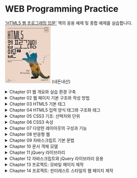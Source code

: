 # WEB Programming Practice
['HTML5 웹 프로그래밍 입문'](http://www.yes24.com/Product/Goods/76897377) 책의 응용 예제 및 종합 예제를 실습합니다.<br>
<img src="cover.jpeg" width="30%" height="30%"> (내돈내산)

<details>
    <summary>Chapter 01 웹 개요와 실습 환경 구축</summary>
    <div markdown="1">
        <ul>
            <li> 01 인터넷과 웹 시작
            </li>
            <li> 02 웹 브라우저 전쟁과 웹 표준
            </li>
            <li> 03 웹 동작
            </li>
            <li> 04 웹 표준 기술과 HTML5 주요 기능
            </li>
            <ul>
                <li> 4.1 웹 표준 기술
                </li>
                <li> 4.2 HTML5 주요 기능
                </li>
            </ul>
            <li> 05 HTML5를 공부하면 좋은 이유
            </li>
            <li> 06 실습 환경 구축
            </li>
            <li> 연습문제 </li>
        </ul>
    </div>
</details>

<details>
    <summary>Chapter 02 웹 페이지 기본 구조와 작성 방법</summary>
    <div markdown="1">
        <ul>
            <li> 01 HTML5 기본 용어
            </li>
            <ul>
                <li> 1.1 태그와 요소
                </li>
                <li> 1.2 속성
                </li>
                <li> 1.3 주석
                </li>
            </ul>
            <li> 02 HTML5 페이지 구조와 작성법
            </li>
            <ul>
                <li> 2.1 HTML5 페이지의 구조
                </li>
                <li> 2.2 HTML5 페이지의 작성과 실행
                </li>
                <li> 2.3 스타일시트 작성과 실행
                </li>
                <li> 2.4 자바스크립트 작성과 실행
                </li>
            </ul>
            <li> 03 오류와 검증
            </li>
            <li> 연습문제 </li>
        </ul>
    </div>
</details>

<details>
    <summary>Chapter 03 HTML5 기본 태그</summary>
    <div markdown="1">
        <ul>
            <li> 01 글자 태그
            </li>
            <ul>
                <li> 1.1 제목과 본문 글자 태그
                </li>
                <li> 1.2 앵커 태그
                </li>
                <li> 1.3 글자 모양 태그
                </li>
            </ul>
            <li> 02 목록 태그
            </li>
            <li> 03 테이블 태그
            </li>
            <li> 04 미디어 태그
            </li>
            <li> 연습문제 </li>
        </ul>
    </div>
</details>

<details>
    <summary>Chapter 04 HTML5 입력 양식 태그와 구조화 태그</summary>
    <div markdown="1">
        <ul>
            <li> 01 입력 양식 태그
            </li>
            <ul>
                <li> 1.1 입력 양식 개요
                </li>
                <li> 1.2 입력 양식 종류
                </li>
            </ul>
            <li> 02 HTML5 문서 구조화
            </li>
            <ul>
                <li> 2.1 공간 분할 태그
                </li>
                <li> 2.2 시맨틱 태그
                </li>
            </ul>
            <li> 연습문제
            </li>
            <li> 종합 예제 1 블로그 레이아웃 구성</li>
        </ul>
    </div>
</details>

<details>
    <summary>Chapter 05 CSS3 기초: 선택자와 단위</summary>
    <div markdown="1">
        <ul>
            <li> 01 선택자의 용도와 사용법
            </li>
            <li> 02 기본 선택자
            </li>
            <li> 03 속성 선택자
            </li>
            <li> 04 후손 선택자와 자손 선택자
            </li>
            <ul>
                <li> 4.1 후손 선택자
                </li>
                <li> 4.2 자손 선택자
                </li>
            </ul>
            <li>05 반응·상태·구조 선택자
            </li>
            <ul>
                <li> 5.1 반응 선택자
                </li>
                <li> 5.2 상태 선택자
                </li>
                <li>5.3 구조 선택자
                </li>
            </ul>
            <li>06 CSS3 단위
            </li>
            <ul>
                <li>6.1 키워드 단위
                </li>
                <li>6.2 크기 단위
                </li>
                <li>6.3 색상 단위
                </li>
                <li>6.4 URL 단위
                </li>
            </ul>
            <li>연습문제 </li>
            </.ul>
    </div>
</details>

<details>
    <summary>Chapter 06 CSS3 속성</summary>
    <div markdown="1">
        <ul>
            <li> 01 박스 속성
            </li>
            <ul>
                <li> 1.1 박스 크기와 여백
                </li>
                <li> 1.2 박스 테두리
                </li>
            </ul>
            <li> 02 가시 속성
            </li>
            <li> 03 배경 속성
            </li>
            <ul>
                <li> 3.1 배경 이미지 삽입과 크기 지정
                </li>
                <li> 3.2 배경 이미지 반복과 부착 형태, 위치
                </li>
            </ul>
            <li> 04 글자 속성
            </li>
            <ul>
                <li> 4.1 글자 크기와 글꼴
                </li>
                <li> 4.2 글자의 스타일과 두께
                </li>
                <li> 4.3 글자 정렬
                </li>
                <li> 4.4 링크 글자의 밑줄
                </li>
            </ul>
            <li> 05 위치 속성
            </li>
            <ul>
                <li> 5.1 요소의 고정 위치와 상대 위치 지정
                </li>
                <li> 5.2 위치 속성 공식
                </li>
                <li> 5.3 내용이 요소 크기를 벗어날 때 처리
                </li>
            </ul>
            <li> 06 유동 속성
            </li>
            <li> 07 그림자와 그레이디언트 속성
            </li>
            <ul>
                <li> 7.1 그림자 속성
                </li>
                <li> 7.2 그레이디언트 속성
                </li>
            </ul>
            <li> 연습문제 </li>
        </ul>
    </div>
</details>

<details>
    <summary>Chapter 07 다양한 레이아웃의 구성과 기능</summary>
    <div markdown="1">
        <ul>
            <li> 01 수평, 중앙, One True 정렬 레이아웃
            </li>
            <ul>
                <li> 1.1 수평 정렬 레이아웃
                </li>
                <li> 1.2 중앙 정렬 레이아웃
                </li>
                <li> 1.3 One True 레이아웃
                </li>
            </ul>
            <li> 02 요소 배치
            </li>
            <ul>
                <li> 2.1 절대 위치를 사용한 요소 배치
                </li>
                <li> 2.2 요소를 중앙에 배치
                </li>
                <li> 2.3 요소를 고정 위치에 배치
                </li>
            </ul>
            <li> 03 글자 생략
            </li>
            <li> 연습문제 </li>
        </ul>
    </div>
</details>

<details>
    <summary>Chapter 08 반응형 웹</summary>
    <div markdown="1">
        <ul>
            <li> 01 반응형 웹 소개
            </li>
            <li> 02 반응형 웹을 위한 설정
            </li>
            <ul>
                <li> 2.1 뷰포트 설정
                </li>
                <li> 2.2 미디어 쿼리 설정
                </li>
            </ul>
            <li> 03 반응형 웹 패턴
            </li>
            <li> 연습문제
            </li>
            <li> 종합 예제 2 블로그에 스타일시트 적용</li>
        </ul>
    </div>
</details>

<details>
    <summary>Chapter 09 자바스크립트 기본 문법</summary>
    <div markdown="1">
        <ul>
            <li> 01 자바스크립트 기본 용어와 출력 방법
            </li>
            <ul>
                <li> 1.1 자바스크립트 기본 용어
                </li>
                <li> 1.2 자바스크립트 출력
                </li>
            </ul>
            <li> 02 자료형과 변수
            </li>
            <ul>
                <li> 2.1 자료형
                </li>
                <li> 2.2 변수
                </li>
            </ul>
            <li> 03 조건문과 반복문
            </li>
            <ul>
                <li> 3.1 조건문
                </li>
                <li> 3.2 반복문
                </li>
            </ul>
            <li> 04 함수
            </li>
            <ul>
                <li> 4.1 선언과 호출, 실행 우선순위
                </li>
                <li> 4.2 매개변수와 반환 값
                </li>
                <li> 4.3 콜백 함수
                </li>
            </ul>
            <li> 05 객체
            </li>
            <ul>
                <li> 5.1 객체 개요
                </li>
                <li> 5.2 속성과 메서드
                </li>
            </ul>
            <li> 연습문제 </li>
        </ul>
    </div>
</details>

<details>
    <summary>Chapter 10 문서 객체 모델</summary>
    <div markdown="1">
        <ul>
            <li> 01 문서 객체 모델의 기본 용어와 개념
            </li>
            <ul>
                <li> 1.1 문서 객체 모델 기본 용어
                </li>
                <li> 1.2 웹 페이지 실행 순서
                </li>
            </ul>
            <li> 02 문서 객체 선택
            </li>
            <li> 03 문서 객체 조작
            </li>
            <ul>
                <li> 3.1 글자 조작
                </li>
                <li> 3.2 스타일 조작
                </li>
                <li> 3.3 속성 조작
                </li>
            </ul>
            <li> 04 이벤트
            </li>
            <ul>
                <li> 4.1 이벤트 연결
                </li>
                <li> 4.2 이벤트 사용
                </li>
            </ul>
            <li> 연습문제 </li>
        </ul>
    </div>
</details>

<details>
    <summary>Chapter 11 jQuery 라이브러리</summary>
    <div markdown="1">
        <ul>
            <li> 01 jQuery 라이브러리 설정
            </li>
            <li> 02 문서 객체 선택
            </li>
            <li> 03 문서 객체 조작
            </li>
            <ul>
                <li> 3.1 속성 조작
                </li>
                <li> 3.2 스타일 조작
                </li>
                <li> 3.3 글자 조작
                </li>
                <li> 3.4 클래스 조작
                </li>
            </ul>
            <li> 04 이벤트
            </li>
            <ul>
                <li> 4.1 이벤트 연결
                </li>
                <li> 4.2 이벤트 사용
                </li>
            </ul>
            <li> 05 시각 효과
            </li>
            <li> 연습문제 </li>
        </ul>
    </div>
</details>

<details>
    <summary>Chapter 12 자바스크립트와 jQuery 라이브러리 응용</summary>
    <div markdown="1">
        <ul>
            <li> 01 입력 양식 포커스
            </li>
            <li> 02 프레임 애니메이션
            </li>
            <li> 03 문서 객체 생성과 추가
            </li>
            <li> 04 무한 스크롤
            </li>
            <li> 05 플러그인 사용
            </li>
            <li> 06 갤러리
            </li>
            <li> 연습문제
            </li>
            <li> 종합 예제 3 블로그에 자바스크립트 적용</li>
        </ul>
    </div>
</details>

<details>
    <summary>Chapter 13 프로젝트: 모바일 페이지 제작</summary>
    <div markdown="1">
        <ul>
            <li> 01 미리 알아볼 내용
            </li>
            <ul>
                <li> 1.1 동위 선택자
                </li>
                <li> 1.2 동위 선택자를 활용한 풀다운 메뉴
                </li>
            </ul>
            <li> 02 프로젝트 소개
            </li>
            <li> 03 레이아웃 구성
            </li>
            <li> 04 스타일시트 적용
            </li>
            <ul>
                <li> 4.1 초기화
                </li>
                <li> 4.2 공통 구성
                </li>
                <li> 4.3 헤더 구성
                </li>
                <li> 4.4 본문과 푸터 구성</li>
            </ul>
        </ul>
    </div>
</details>

<details>
    <summary>Chapter 14 프로젝트: 핀터레스트 스타일의 웹 페이지 제작</summary>
    <div markdown="1">
        <ul>
            <li> 01 프로젝트 소개
            </li>
            <li> 02 레이아웃 구성
            </li>
            <li> 03 스타일시트 적용
            </li>
            <ul>
                <li> 3.1 초기화
                </li>
                <li> 3.2 헤더 구성
                </li>
                <li> 3.3 풀다운 메뉴 구성
                </li>
                <li> 3.4 내비게이션 구성
                </li>
                <li> 3.5 웹 페이지 구성
                </li>
                <li> 3.6 라이트박스 구성
                </li>
            </ul>
            <li> 04 자바스크립트 적용
            </li>
            <ul>
                <li> 4.1 풀다운 메뉴 구성
                </li>
                <li> 4.2 페이지 구성
                </li>
                <li> 4.3 라이트박스 구성</li>
            </ul>
        </ul>
    </div>
</details>
